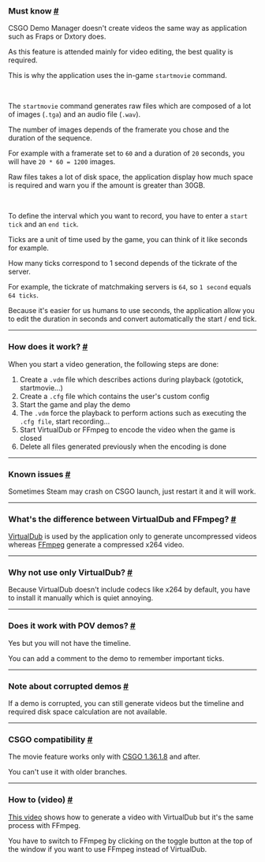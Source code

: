 <a class="anchor" id="must-known"></a>

### Must know [#](/docs/movie/getting-started#must-known)

CSGO Demo Manager doesn't create videos the same way as application such as Fraps or Dxtory does.

As this feature is attended mainly for video editing, the best quality is required.

This is why the application uses the in-game `startmovie` command.

<br />

The `startmovie` command generates raw files which are composed of a lot of images (`.tga`) and an audio file (`.wav`).

The number of images depends of the framerate you chose and the duration of the sequence.

For example with a framerate set to `60` and a duration of `20` seconds, you will have `20 * 60 = 1200` images.

<p class="has-text-warning">
Raw files takes a lot of disk space, the application display how much space is required and warn you if the amount is greater than 30GB.
</p>

<br />

To define the interval which you want to record, you have to enter a `start tick` and an `end tick`.

Ticks are a unit of time used by the game, you can think of it like seconds for example.

How many ticks correspond to 1 second depends of the tickrate of the server.

For example, the tickrate of matchmaking servers is `64`, so `1 second` equals `64 ticks`.

<p class="has-text-warning">
Because it's easier for us humans to use seconds, the application allow you to edit the duration in seconds and convert automatically the start / end tick.
</p>

---

<a class="anchor" id="how-it-works"></a>

### How does it work? [#](/docs/movie/getting-started#how-it-works)

When you start a video generation, the following steps are done:

1. Create a `.vdm` file which describes actions during playback (gototick, startmovie...)
2. Create a `.cfg` file which contains the user's custom config
3. Start the game and play the demo
4. The `.vdm` force the playback to perform actions such as executing the `.cfg file`, start recording...
5. Start VirtualDub or FFmpeg to encode the video when the game is closed
6. Delete all files generated previously when the encoding is done

---

<a class="anchor" id="known-issues"></a>

### Known issues [#](/docs/movie/getting-started#known-issues)

Sometimes Steam may crash on CSGO launch, just restart it and it will work.

---

<a class="anchor" id="vd-ffmpeg"></a>

### What's the difference between VirtualDub and FFmpeg? [#](/docs/movie/getting-started#vd-ffmpeg)

[VirtualDub](http://www.virtualdub.org/) is used by the application only to generate uncompressed videos whereas [FFmpeg](https://www.ffmpeg.org/) generate a compressed x264 video.

---

<a class="anchor" id="why-vd"></a>

### Why not use only VirtualDub? [#](/docs/movie/getting-started#why-vd)

Because VirtualDub doesn't include codecs like x264 by default, you have to install it manually which is quiet annoying.

---

<a class="anchor" id="pov-demos"></a>

### Does it work with POV demos? [#](/docs/movie/getting-started#pov-demos)

Yes but you will not have the timeline.

You can add a comment to the demo to remember important ticks.

---

<a class="anchor" id="corrupted-demos"></a>

### Note about corrupted demos [#](/docs/movie/getting-started#corrupted-demos)

If a demo is corrupted, you can still generate videos but the timeline and required disk space calculation are not available.

---

<a class="anchor" id="csgo-compatibility"></a>

### CSGO compatibility [#](/docs/movie/getting-started#csgo-compatibility)

The movie feature works only with [CSGO 1.36.1.8](http://blog.counter-strike.net/index.php/2017/12/19817/) and after.

You can't use it with older branches.

---

<a class="anchor" id="howto-video"></a>

### How to (video) [#](/docs/movie/getting-started#howto-video)

[This video](https://www.youtube.com/watch?v=83anQLF9z18) shows how to generate a video with VirtualDub but it's the same process with FFmpeg.

You have to switch to FFmpeg by clicking on the toggle button at the top of the window if you want to use FFmpeg instead of VirtualDub.
